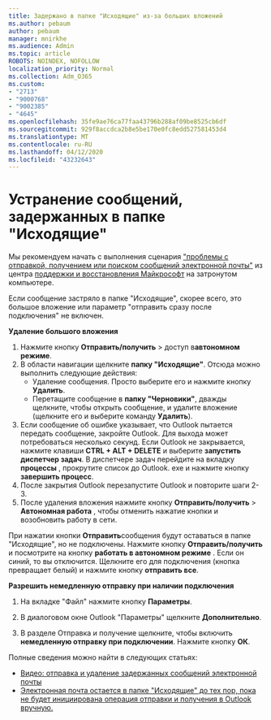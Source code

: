 ```yaml
---
title: Задержано в папке "Исходящие" из-за больших вложений
ms.author: pebaum
author: pebaum
manager: mnirkhe
ms.audience: Admin
ms.topic: article
ROBOTS: NOINDEX, NOFOLLOW
localization_priority: Normal
ms.collection: Adm_O365
ms.custom:
- "2713"
- "9000768"
- "9002385"
- "4645"
ms.openlocfilehash: 35fe9ae76ca77faa43796b288af09be8525cb6df
ms.sourcegitcommit: 929f8accdca2b8e5be170e0fc8edd527581453d4
ms.translationtype: MT
ms.contentlocale: ru-RU
ms.lasthandoff: 04/12/2020
ms.locfileid: "43232643"
---
```

# <a name="fix-messages-that-are-stuck-in-the-outbox"></a>Устранение сообщений, задержанных в папке "Исходящие"

Мы рекомендуем начать с выполнения сценария ["проблемы с отправкой, получением или поиском сообщений электронной почты"](https://aka.ms/SaRA-OutlookSendReceive) из центра [поддержки и восстановления Майкрософт](https://diagnostics.office.com/#/) на затронутом компьютере.

Если сообщение застряло в папке "Исходящие", скорее всего, это большое вложение или параметр "отправить сразу после подключения" не включен.

**Удаление большого вложения**

1. Нажмите кнопку **Отправить/получить** > доступ в**автономном режиме**. 
2. В области навигации щелкните **папку "Исходящие"**. Отсюда можно выполнить следующие действия: 
    - Удаление сообщения. Просто выберите его и нажмите кнопку **Удалить**.
    - Перетащите сообщение в **папку "Черновики"**, дважды щелкните, чтобы открыть сообщение, и удалите вложение (щелкните его и выберите команду **Удалить**).
3. Если сообщение об ошибке указывает, что Outlook пытается передать сообщение, закройте Outlook. Для выхода может потребоваться несколько секунд. Если Outlook не закрывается, нажмите клавиши **CTRL + ALT + DELETE** и выберите **запустить диспетчер задач**. В диспетчере задач перейдите на вкладку **процессы** , прокрутите список до Outlook. exe и нажмите кнопку **завершить процесс**.
4. После закрытия Outlook перезапустите Outlook и повторите шаги 2-3. 
5. После удаления вложения нажмите кнопку **Отправить/получить** > **Автономная работа** , чтобы отменить нажатие кнопки и возобновить работу в сети. 

При нажатии кнопки **Отправить**сообщения будут оставаться в папке "Исходящие", но не подключены. Нажмите кнопку **Отправить/получить** и посмотрите на кнопку **работать в автономном режиме** . Если он синий, то вы отключится. Щелкните его для подключения (кнопка превращает белый) и нажмите кнопку **отправить все**.
 
**Разрешить немедленную отправку при наличии подключения**
 
1. На вкладке "Файл" нажмите кнопку **Параметры**.

2. В диалоговом окне Outlook "Параметры" щелкните **Дополнительно**.

3. В разделе Отправка и получение щелкните, чтобы включить **немедленную отправку при подключении**. Нажмите кнопку **ОК**.
 
Полные сведения можно найти в следующих статьях:
- [Видео: отправка и удаление задержанных сообщений электронной почты](https://support.office.com/article/Video-Send-or-delete-an-email-stuck-in-your-outbox-26d5d34a-4e5f-444a-a9e8-44db04a94dec) 
- [Электронная почта остается в папке "Исходящие" до тех пор, пока не будет инициирована операция отправки и получения в Outlook вручную.](https://support.microsoft.com/help/2797572/email-stays-in-the-outbox-folder-until-you-manually-initiate-a-send-re)
